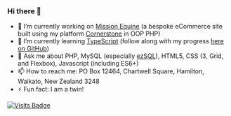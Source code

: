 ### Hi there 👋

- 🔭 I’m currently working on [Mission Equine](https://www.missionequine.nz) (a bespoke eCommerce site built using my platform [Cornerstone](https://github.com/dpDesignz/cornerstone) in OOP PHP)
- 🌱 I’m currently learning [TypeScript](https://github.com/dpDesignz/Learning-Typescript) (follow along with my progress [here on GitHub](https://github.com/dpDesignz/Learning-Typescript))
- 💬 Ask me about PHP, MySQL (especially [ezSQL](https://github.com/ezSQL/ezsql)), HTML5, CSS (3, Grid, and Flexbox), Javascript (including ES6+)
- 📫 How to reach me: PO Box 12464, Chartwell Square, Hamilton, Waikato, New Zealand 3248
- ⚡ Fun fact: I am a twin!

[![Visits Badge](https://badges.pufler.dev/visits/dpdesignz/dpdesignz)](https://badges.pufler.dev)
